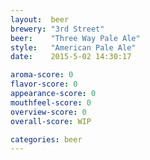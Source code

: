 ```yaml
---
layout:  beer
brewery: "3rd Street"
beer:    "Three Way Pale Ale"
style:   "American Pale Ale"
date:    2015-5-02 14:30:17

aroma-score: 0
flavor-score: 0
appearance-score: 0
mouthfeel-score: 0
overview-score: 0
overall-score: WIP

categories: beer
---
```


